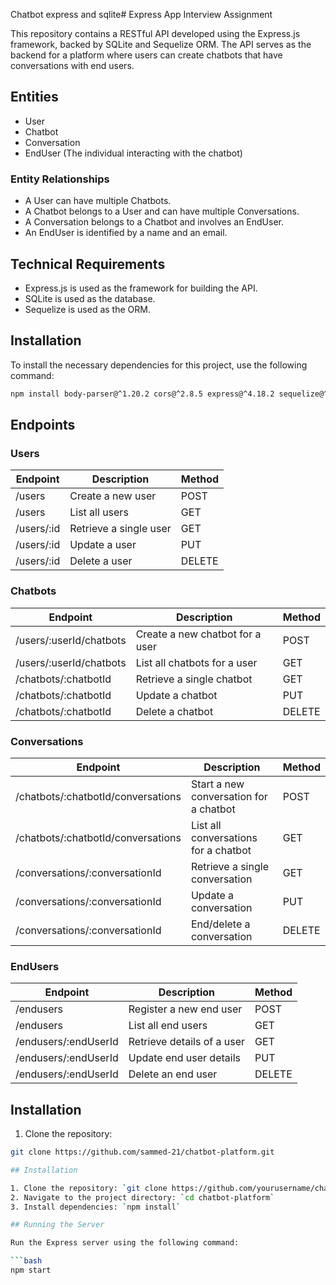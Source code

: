 Chatbot express and sqlite# Express App Interview Assignment

This repository contains a RESTful API developed using the Express.js framework, backed by SQLite and Sequelize ORM. The API serves as the backend for a platform where users can create chatbots that have conversations with end users.

## Entities

- User
- Chatbot
- Conversation
- EndUser (The individual interacting with the chatbot)

### Entity Relationships

- A User can have multiple Chatbots.
- A Chatbot belongs to a User and can have multiple Conversations.
- A Conversation belongs to a Chatbot and involves an EndUser.
- An EndUser is identified by a name and an email.

## Technical Requirements

- Express.js is used as the framework for building the API.
- SQLite is used as the database.
- Sequelize is used as the ORM.
 
 ## Installation

To install the necessary dependencies for this project, use the following command:

```bash
npm install body-parser@^1.20.2 cors@^2.8.5 express@^4.18.2 sequelize@^6.32.1 sqlite3@^5.1.6
```
## Endpoints

### Users

| Endpoint                | Description                  | Method |
|-------------------------|------------------------------|--------|
| /users                  | Create a new user            | POST   |
| /users                  | List all users               | GET    |
| /users/:id              | Retrieve a single user       | GET    |
| /users/:id              | Update a user                | PUT    |
| /users/:id              | Delete a user                | DELETE |

### Chatbots

| Endpoint                      | Description                        | Method |
|------------------------------|------------------------------------|--------|
| /users/:userId/chatbots      | Create a new chatbot for a user    | POST   |
| /users/:userId/chatbots      | List all chatbots for a user       | GET    |
| /chatbots/:chatbotId         | Retrieve a single chatbot          | GET    |
| /chatbots/:chatbotId         | Update a chatbot                   | PUT    |
| /chatbots/:chatbotId         | Delete a chatbot                   | DELETE |

### Conversations

| Endpoint                          | Description                          | Method |
|----------------------------------|--------------------------------------|--------|
| /chatbots/:chatbotId/conversations| Start a new conversation for a chatbot| POST   |
| /chatbots/:chatbotId/conversations| List all conversations for a chatbot  | GET    |
| /conversations/:conversationId   | Retrieve a single conversation       | GET    |
| /conversations/:conversationId   | Update a conversation                | PUT    |
| /conversations/:conversationId   | End/delete a conversation            | DELETE |

### EndUsers

| Endpoint                | Description                    | Method |
|-------------------------|--------------------------------|--------|
| /endusers               | Register a new end user        | POST   |
| /endusers               | List all end users             | GET    |
| /endusers/:endUserId    | Retrieve details of a user     | GET    |
| /endusers/:endUserId    | Update end user details        | PUT    |
| /endusers/:endUserId    | Delete an end user             | DELETE |

## Installation

1. Clone the repository:

```bash
git clone https://github.com/sammed-21/chatbot-platform.git

## Installation

1. Clone the repository: `git clone https://github.com/yourusername/chatbot-platform.git`
2. Navigate to the project directory: `cd chatbot-platform`
3. Install dependencies: `npm install`

## Running the Server

Run the Express server using the following command:

```bash
npm start
